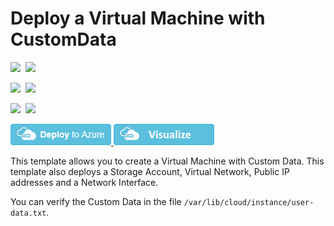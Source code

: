 # Deploy a Virtual Machine with CustomData

<IMG SRC="https://azurequickstartsservice.blob.core.windows.net/badges/101-vm-customdata/PublicLastTestDate.svg" />&nbsp;
<IMG SRC="https://azurequickstartsservice.blob.core.windows.net/badges/101-vm-customdata/PublicDeployment.svg" />&nbsp;

<IMG SRC="https://azurequickstartsservice.blob.core.windows.net/badges/101-vm-customdata/FairfaxLastTestDate.svg" />&nbsp;
<IMG SRC="https://azurequickstartsservice.blob.core.windows.net/badges/101-vm-customdata/FairfaxDeployment.svg" />&nbsp;

<IMG SRC="https://azurequickstartsservice.blob.core.windows.net/badges/101-vm-customdata/BestPracticeResult.svg" />&nbsp;
<IMG SRC="https://azurequickstartsservice.blob.core.windows.net/badges/101-vm-customdata/CredScanResult.svg" />&nbsp;

<a href="https://portal.azure.com/#create/Microsoft.Template/uri/https%3A%2F%2Fraw.githubusercontent.com%2FAzure%2Fazure-quickstart-templates%2Fmaster%2F101-vm-customdata%2Fazuredeploy.json" target="_blank">
    <img src="https://raw.githubusercontent.com/Azure/azure-quickstart-templates/master/1-CONTRIBUTION-GUIDE/images/deploytoazure.png"/>
</a>
<a href="http://armviz.io/#/?load=https%3A%2F%2Fraw.githubusercontent.com%2FAzure%2Fazure-quickstart-templates%2Fmaster%2F101-vm-customdata%2Fazuredeploy.json" target="_blank">
    <img src="https://raw.githubusercontent.com/Azure/azure-quickstart-templates/master/1-CONTRIBUTION-GUIDE/images/visualizebutton.png"/>
</a>

This template allows you to create a Virtual Machine with Custom Data. This template also deploys a Storage Account, Virtual Network, Public IP addresses and a Network Interface.

You can verify the Custom Data in the file `/var/lib/cloud/instance/user-data.txt`.


